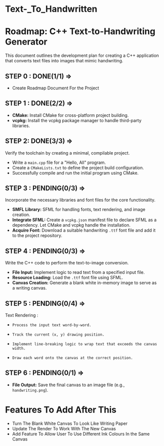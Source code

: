 # Text-\_To_Handwritten

# Roadmap: C++ Text-to-Handwriting Generator

This document outlines the development plan for creating a C++ application that converts text files into images that mimic handwriting.

## STEP 0 : DONE(1/1) =>

- Create Roadmap Document For the Project

## STEP 1 : DONE(2/2) =>

- **CMake:** Install CMake for cross-platform project building.
- **vcpkg:** Install the vcpkg package manager to handle third-party libraries.

## STEP 2: DONE(3/3) =>

Verify the toolchain by creating a minimal, compilable project.

- Write a `main.cpp` file for a "Hello, All" program.
- Create a `CMakeLists.txt` to define the project build configuration.
- Successfully compile and run the initial program using CMake.

## STEP 3 : PENDING(0/3) =>

Incorporate the necessary libraries and font files for the core functionality.

- **SMFL Library:** SFML for handling fonts, text rendering, and image creation.
- **Integrate SFML:** Create a `vcpkg.json` manifest file to declare SFML as a dependency. Let CMake and vcpkg handle the installation.
- **Acquire Font:** Download a suitable handwriting `.ttf` font file and add it to the project repository.

## STEP 4 : PENDING(0/3) =>

Write the C++ code to perform the text-to-image conversion.

- **File Input:** Implement logic to read text from a specified input file.
- **Resource Loading:** Load the `.ttf` font file using SFML.
- **Canvas Creation:** Generate a blank white in-memory image to serve as a writing canvas.

## STEP 5 : PENDING(0/4) =>

Text Rendering :

-     Process the input text word-by-word.
-     Track the current (x, y) drawing position.
-     Implement line-breaking logic to wrap text that exceeds the canvas width.
-     Draw each word onto the canvas at the correct position.

## STEP 6 : PENDING(0/1) =>

- **File Output:** Save the final canvas to an image file (e.g., `handwriting.png`).

# Features To Add After This

- Turn The Blank White Canvas To Look Like Writing Paper
- Update The Render To Work With The New Canvas
- Add Feature To Allow User To Use Different Ink Colours In the Same Canvas
